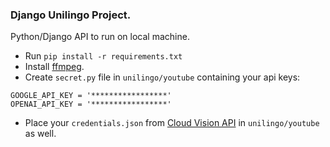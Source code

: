 ### Django Unilingo Project.


Python/Django API to run on local machine.

- Run `pip install -r requirements.txt`
- Install [ffmpeg](https://ffmpeg.org/).
- Create `secret.py` file in `unilingo/youtube` containing your api keys:
```
GOOGLE_API_KEY = '*****************'
OPENAI_API_KEY = '*****************'
```
- Place your `credentials.json` from [Cloud Vision API](https://cloud.google.com/vision?hl=es) in `unilingo/youtube` as well.
